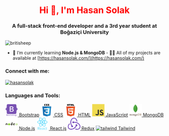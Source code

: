 <style>
    h1 {
        color: red;
    }
</style>
<h1 align="center">Hi 👋, I'm Hasan Solak</h1>
<h3 align="center">A full-stack front-end developer and a 3rd year student at Boğaziçi University</h3>

<p align="left"> <img src="https://komarev.com/ghpvc/?username=britisheep&label=Profile%20views&color=0e75b6&style=flat" alt="britisheep" /> </p>

- 🌱 I’m currently learning **Node.js & MongoDB** - 👨‍💻 All of my projects are available at [https://hasansolak.com/](https://hasansolak.com/)

<h3 align="left">Connect with me:</h3>
<p align="left">
    <a href="https://linkedin.com/in/hasansolak" target="blank"><img align="center" src="https://raw.githubusercontent.com/rahuldkjain/github-profile-readme-generator/master/src/images/icons/Social/linked-in-alt.svg" alt="hasansolak" height="30" width="40" /></a>
</p>

<h3 align="left">Languages and Tools:</h3>
<p align="left">
    <a href="https://getbootstrap.com" target="_blank" rel="noreferrer"> <img src="https://raw.githubusercontent.com/devicons/devicon/master/icons/bootstrap/bootstrap-plain-wordmark.svg" alt="bootstrap" width="40" height="40" /> <span class="tool-name">Bootstrap</span></a>
    <a href="https://www.w3schools.com/css/" target="_blank" rel="noreferrer"> <img src="https://raw.githubusercontent.com/devicons/devicon/master/icons/css3/css3-original-wordmark.svg" alt="css3" width="40" height="40" /> <span class="tool-name">CSS</span></a>
    <a href="https://www.w3.org/html/" target="_blank" rel="noreferrer"> <img src="https://raw.githubusercontent.com/devicons/devicon/master/icons/html5/html5-original-wordmark.svg" alt="html5" width="40" height="40" /> <span class="tool-name">HTML</span></a>
    <a href="https://developer.mozilla.org/en-US/docs/Web/JavaScript" target="_blank" rel="noreferrer">
        <img src="https://raw.githubusercontent.com/devicons/devicon/master/icons/javascript/javascript-original.svg" alt="javascript" width="40" height="40" /> <span class="tool-name">JavaScript</span></a>
    <a href="https://www.mongodb.com/" target="_blank" rel="noreferrer"> <img src="https://raw.githubusercontent.com/devicons/devicon/master/icons/mongodb/mongodb-original-wordmark.svg" alt="mongodb" width="40" height="40" /> <span class="tool-name">MongoDB</span></a>
    <a href="https://nodejs.org" target="_blank" rel="noreferrer"> <img src="https://raw.githubusercontent.com/devicons/devicon/master/icons/nodejs/nodejs-original-wordmark.svg" alt="nodejs" width="40" height="40" /> <span class="tool-name">Node.js</span></a>
    <a href="https://reactjs.org/" target="_blank" rel="noreferrer"> <img src="https://raw.githubusercontent.com/devicons/devicon/master/icons/react/react-original-wordmark.svg" alt="react" width="40" height="40" /> <span class="tool-name">React.js</span></a>
    <a href="https://redux.js.org" target="_blank" rel="noreferrer"> <img src="https://raw.githubusercontent.com/devicons/devicon/master/icons/redux/redux-original.svg" alt="redux" width="40" height="40" /> <span class="tool-name">Redux</span></a>
    <a title="hehe" href="https://tailwindcss.com/" target="_blank" rel="noreferrer"> <img src="https://www.vectorlogo.zone/logos/tailwindcss/tailwindcss-icon.svg" alt="tailwind" width="40" height="40" /> <span class="tool-name">Tailwind</span></a>
</p>
